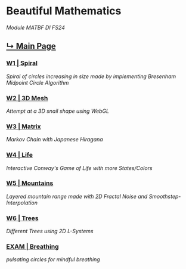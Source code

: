# Beautiful Mathematics
*Module MATBF DI FS24*
## [↳ Main Page](https://jfladas.github.io/matbf/)

### [W1 | Spiral](https://jfladas.github.io/matbf/w1/)
*Spiral of circles increasing in size made by implementing Bresenham Midpoint Circle Algorithm*

### [W2 | 3D Mesh](https://jfladas.github.io/matbf/w2/)
*Attempt at a 3D snail shape using WebGL*

### [W3 | Matrix](https://jfladas.github.io/matbf/w3/)
*Markov Chain with Japanese Hiragana*

### [W4 | Life](https://jfladas.github.io/matbf/w4/)
*Interactive Conway's Game of Life with more States/Colors*

### [W5 | Mountains](https://jfladas.github.io/matbf/w5/)
*Layered mountain range made with 2D Fractal Noise and Smoothstep-Interpolation*

### [W6 | Trees](https://jfladas.github.io/matbf/w6/)
*Different Trees using 2D L-Systems*

### [EXAM | Breathing](https://jfladas.github.io/matbf/exam/)
*pulsating circles for mindful breathing*
